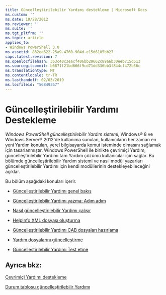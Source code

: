 ```yaml
---
title: Güncelleştirilebilir Yardımı destekleme | Microsoft Docs
ms.custom: ''
ms.date: 10/28/2012
ms.reviewer: ''
ms.suite: ''
ms.tgt_pltfrm: ''
ms.topic: article
applies_to:
- Windows PowerShell 3.0
ms.assetid: 832ea622-25a9-4760-904d-e15d6105bb27
caps.latest.revision: 7
ms.openlocfilehash: 363c40c3eacf406bb29662c89a6b30eeb715d513
ms.sourcegitcommit: b6871f21bd666f9cd71dd336bb3f844cf472b56c
ms.translationtype: MT
ms.contentlocale: tr-TR
ms.lasthandoff: 02/03/2019
ms.locfileid: "56849367"
---
```

# <a name="supporting-updatable-help"></a>Güncelleştirilebilir Yardımı Destekleme

*Windows PowerShell güncelleştirilebilir Yardım sistemi*, Windows® 8 ve Windows Server® 2012'de kullanıma sunulan, kullanıcıların her zaman en yeni Yardım konuları, yerel bilgisayarda komut isteminde olmasını sağlamak için tasarlanmıştır. Windows PowerShell ile birlikte çevrimiçi Yardım, güncelleştirilebilir Yardımı tam Yardım çözümü kullanıcılar için sağlar. Bu bölümde güncelleştirilebilir Yardım sistemi ve nasıl modül yazarları güncelleştirilebilir Yardımı için kendi modüllerinin destekleyebileceğini açıklar.

Bu bölüm aşağıdaki konuları içerir.

- [Güncelleştirilebilir Yardımı genel bakış](./updatable-help-overview.md)

- [Güncelleştirilebilir Yardımı yazma: Adım adım](./updatable-help-authoring-step-by-step.md)

- [Nasıl güncelleştirilebilir Yardımı çalışır](./how-updatable-help-works.md)

- [HelpInfo XML dosyası oluşturma](./how-to-create-a-helpinfo-xml-file.md)

- [Güncelleştirilebilir Yardımı CAB dosyaları hazırlama](./how-to-prepare-updatable-help-cab-files.md)

- [Yardım dosyalarını güncelleştirme](./how-to-update-help-files.md)

- [Güncelleştirilebilir Yardımı Test etme](./how-to-test-updatable-help.md)

## <a name="see-also"></a>Ayrıca bkz:

[Çevrimiçi Yardımı destekleme](./supporting-online-help.md)

[Durum tablosu güncelleştirilebilir Yardımı](https://www.microsoft.com/en-us/itpro/windows)
